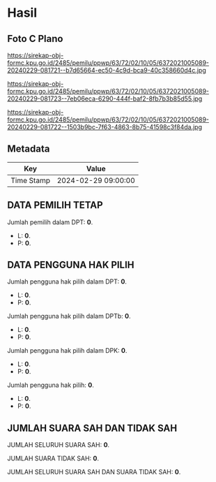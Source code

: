 # Hasil

## Foto C Plano

https://sirekap-obj-formc.kpu.go.id/2485/pemilu/ppwp/63/72/02/10/05/6372021005089-20240229-081721--b7d65664-ec50-4c9d-bca9-40c358660d4c.jpg

https://sirekap-obj-formc.kpu.go.id/2485/pemilu/ppwp/63/72/02/10/05/6372021005089-20240229-081723--7eb06eca-6290-444f-baf2-8fb7b3b85d55.jpg

https://sirekap-obj-formc.kpu.go.id/2485/pemilu/ppwp/63/72/02/10/05/6372021005089-20240229-081722--1503b9bc-7f63-4863-8b75-41598c3f84da.jpg


## Metadata

| Key        | Value               |
| ---------- | ------------------- |
| Time Stamp | 2024-02-29 09:00:00 |


## DATA PEMILIH TETAP

Jumlah pemilih dalam DPT: **0**.
 * L: **0**.
 * P: **0**.

## DATA PENGGUNA HAK PILIH

Jumlah pengguna hak pilih dalam DPT: **0**.
 * L: **0**.
 * P: **0**.

Jumlah pengguna hak pilih dalam DPTb: **0**.
 * L: **0**.
 * P: **0**.

Jumlah pengguna hak pilih dalam DPK: **0**.
 * L: **0**.
 * P: **0**.

Jumlah pengguna hak pilih: **0**.
 * L: **0**.
 * P: **0**.

## JUMLAH SUARA SAH DAN TIDAK SAH

JUMLAH SELURUH SUARA SAH: **0**.

JUMLAH SUARA TIDAK SAH: **0**.

JUMLAH SELURUH SUARA SAH DAN SUARA TIDAK SAH: **0**.


